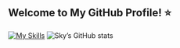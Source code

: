 ## Welcome to My GitHub Profile! ⭐️
[![My Skills](https://skillicons.dev/icons?i=py,latex,r,js,html,css,linux,matlab,mysql,obsidian,vscode)](https://skillicons.dev)
![Sky’s GitHub stats](https://github-readme-stats.vercel.app/api?username=SkyQuant&show_icons=true&theme=radical)

<!--
**sama-hussien/sama-hussien** is a ✨ _special_ ✨ repository because its `README.md` (this file) appears on your GitHub profile.

Here are some ideas to get you started:

- 🔭 I’m currently working on ...
- 🌱 I’m currently learning ...
- 👯 I’m looking to collaborate on ...
- 🤔 I’m looking for help with ...
- 💬 Ask me about ...
- 📫 How to reach me: ...
- 😄 Pronouns: ...
- ⚡ Fun fact: ...
-->
